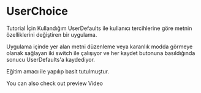 # UserChoice
Tutorial İçin Kullandığım UserDefaults ile kullanıcı tercihlerine göre metnin özelliklerini değiştiren bir uygulama.

Uygulama içinde yer alan metni düzenleme veya karanlık modda görmeye olanak sağlayan iki switch ile çalışıyor ve her kaydet
butonuna basıldığında sonucu UserDefaults'a kaydediyor.

Eğitim amacı ile yapılıp basit tutulmuştur.

You can also check out preview Video
